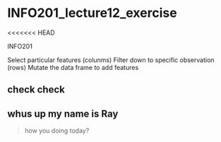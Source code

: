 # INFO201_lecture12_exercise
<<<<<<< HEAD

INFO201

Select particular features (colunms)
Filter down to specific observation (rows)
Mutate the data frame to add features
## check check 
## whus up my name is Ray
> how you doing today?


